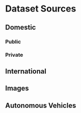 # Dataset Sources
## Domestic
### Public
### Private
## International
## Images
## Autonomous Vehicles
